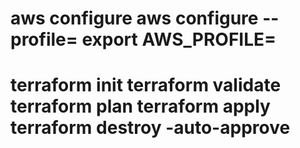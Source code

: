 aws configure
aws configure --profile=<user name>
export AWS_PROFILE=<user name>
===================================
terraform init
terraform validate
terraform plan
terraform apply
terraform destroy -auto-approve
===================================